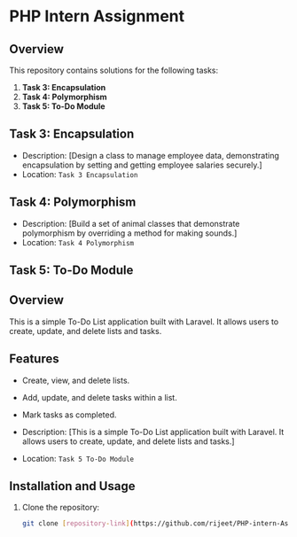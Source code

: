 # PHP Intern Assignment

## Overview

This repository contains solutions for the following tasks:

1. **Task 3: Encapsulation**
2. **Task 4: Polymorphism**
3. **Task 5: To-Do Module**

## Task 3: Encapsulation

- Description: [Design a class to manage employee data, demonstrating encapsulation by setting and getting employee salaries securely.]
- Location: `Task 3 Encapsulation`

## Task 4: Polymorphism

- Description: [Build a set of animal classes that demonstrate polymorphism by overriding a method for making sounds.]
- Location: `Task 4 Polymorphism`

## Task 5: To-Do Module

## Overview

This is a simple To-Do List application built with Laravel. It allows users to create, update, and delete lists and tasks.

## Features

- Create, view, and delete lists.
- Add, update, and delete tasks within a list.
- Mark tasks as completed.
  
- Description: [This is a simple To-Do List application built with Laravel. It allows users to create, update, and delete lists and tasks.]
- Location: `Task 5 To-Do Module`

## Installation and Usage

1. Clone the repository:

   ```bash
   git clone [repository-link](https://github.com/rijeet/PHP-intern-Assignment)]
